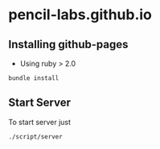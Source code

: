 # pencil-labs.github.io

## Installing github-pages

- Using ruby > 2.0

```
bundle install
```

## Start Server

To start server just
 ```
./script/server
```



